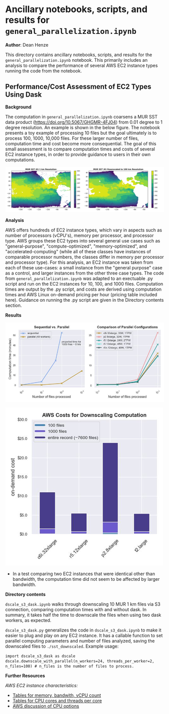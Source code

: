 # Ancillary notebooks, scripts, and results for `general_parallelization.ipynb`

**Author**: Dean Henze

This directory contains ancillary notebooks, scripts, and results for the `general_parallelization.ipynb` notebook. This primarily includes an analysis to compare the performance of several AWS EC2 instance types running the code from the notebook.

## Performance/Cost Assessment of EC2 Types Using Dask

**Background**

The computation in `general_parallelization.ipynb` coarsens a MUR SST data product (https://doi.org/10.5067/GHGMR-4FJ04) from 0.01 degree to 1 degree resolution. An example is shown in the below figure. The notebook presents a toy example of processing 10 files but the goal ultimately is to process 100, 1000, 10,000 files. For these larger number of files, computation time and cost become more consequential. The goal of this small assessment is to compare computation times and costs of several EC2 instance types, in order to provide guidance to users in their own computations. 

![example_figure](./example_downscaling.png)

**Analysis**

AWS offers hundreds of EC2 instance types, which vary in aspects such as number of processors (vCPU's), memory per processor, and processor type. AWS groups these EC2 types into several general use cases such as "general-purpose", "compute-optimized", "memory-optimized", and "accelerated-computing" (while all of these classes have instances of comparable processor numbers, the classes differ in memory per processor and processor type). For this analysis, an EC2 instance was taken from each of these use-cases: a small instance from the "general purpose" case as a control, and larger instances from the other three case types. The code from `general_parallelization.ipynb` was adapted to an exectuable .py script and run on the EC2 instances for 10, 100, and 1000 files. Computation times are output by the .py script, and costs are derived using computation times and AWS Linux on-demand pricing per hour (pricing table included here). Guidance on running the .py script are given in the Directory contents section.   

**Results**

![results_figure1](./downscale_computation_times.jpg)

![results_figure2](./aws-costs_downscale-comp.jpg)

* In a test comparing two EC2 instances that were identical other than bandwidth, the computation time did not seem to be affected by larger bandwidth. 

**Directory contents**

`dscale_s3_dask.ipynb` walks through downscaling 10 MUR 1 km files via S3 connection, comparing computation times with and without dask. In summary, it takes half the time to downscale the files when using two dask workers, as expected.

`dscale_s3_dask.py` generalizes the code in `dscale_s3_dask.ipynb` to make it easier to plug and play on any EC2 instance. It has a callable function to set parallel computing parameters and number of files analyzed, saving the downscaled files to `./sst_downscaled`. Example usage:
```
import dscale_s3_dask as dscale
dscale.downscale_with_parallel(n_workers=24, threads_per_worker=2, n_files=100) # n_files is the number of files to process.
```

**Further Resources**

*AWS EC2 instance characteristics:*
* [Tables for memory, bandwith, vCPU count](https://aws.amazon.com/ec2/instance-types/)
* [Tables for CPU cores and threads per core](https://docs.aws.amazon.com/AWSEC2/latest/UserGuide/cpu-options-supported-instances-values.html)
* [AWS discussion of CPU options](https://docs.aws.amazon.com/AWSEC2/latest/UserGuide/instance-optimize-cpu.html)

